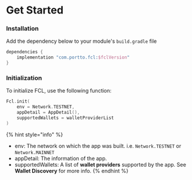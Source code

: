 # Get Started

### Installation

Add the dependency below to your module's `build.gradle` file

```groovy
dependencies {
    implementation "com.portto.fcl:$fclVersion"
}
```

### Initialization

To initialize FCL, use the following function:

```kotlin
Fcl.init(
    env = Network.TESTNET,
    appDetail = AppDetail(),
    supportedWallets = walletProviderList
)
```

{% hint style="info" %}
* env: The network on which the app was built. i.e. `Network.TESTNET` or `Network.MAINNET`
* appDetail: The information of the app.
* supportedWallets: A list of **wallet providers** supported by the app. See **Wallet Discovery** for more info.
{% endhint %}
